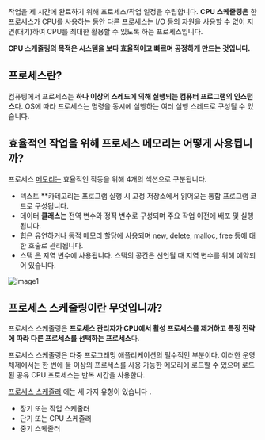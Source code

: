 작업을 제 시간에 완료하기 위해 프로세스/작업 일정을 수립합니다. **CPU 스케줄링은** 한 프로세스가 CPU를 사용하는 동안 다른 프로세스는 I/O 등의 자원을 사용할 수 없어 지연(대기)하여 CPU를 최대한 활용할 수 있도록 하는 프로세스입니다. 

**CPU 스케줄링의 목적은 시스템을 보다 효율적이고 빠르며 공정하게 만드는 것입니다.**

## 프로세스란?
컴퓨팅에서 프로세스는 **하나 이상의 스레드에 의해 실행되는 컴퓨터 프로그램의 인스턴스**다. OS에 따라 프로세스는 명령을 동시에 실행하는 여러 실행 스레드로 구성될 수 있습니다.
## 효율적인 작업을 위해 프로세스 메모리는 어떻게 사용됩니까?
프로세스 [메모리는](https://www.geeksforgeeks.org/memory-layout-of-c-program/) 효율적인 작동을 위해 4개의 섹션으로 구분됩니다.

- 텍스트 **카테고리는 프로그램 실행 시 고정 저장소에서 읽어오는 통합 프로그램 코드로 구성됩니다.
- 데이터 **클래스는** 전역 변수와 정적 변수로 구성되며 주요 작업 이전에 배포 및 실행됩니다.
- [힙은](http://www.geeksforgeeks.org/binary-heap/) 유연하거나 동적 메모리 할당에 사용되며 new, delete, malloc, free 등에 대한 호출로 관리됩니다.
- 스택 [은](https://www.geeksforgeeks.org/stack-data-structure/) 지역 변수에 사용됩니다. 스택의 공간은 선언될 때 지역 변수를 위해 예약되어 있습니다.

![image1](https://media.geeksforgeeks.org/wp-content/uploads/memoryLayoutC.jpg)

## 프로세스 스케줄링이란 무엇입니까?
프로세스 스케줄링은 **프로세스 관리자가 CPU에서 활성 프로세스를 제거하고 특정 전략에 따라 다른 프로세스를 선택하는 프로세스**다.

프로세스 스케줄링은 다중 프로그래밍 애플리케이션의 필수적인 부분이다. 이러한 운영 체제에서는 한 번에 둘 이상의 프로세스를 사용 가능한 메모리에 로드할 수 있으며 로드된 공유 CPU 프로세스는 반복 시간을 사용한다.

[프로세스 스케줄러](https://www.geeksforgeeks.org/process-schedulers-in-operating-system/) 에는 세 가지 유형이 있습니다 .

- 장기 또는 작업 스케줄러
- 단기 또는 CPU 스케줄러 
- 중기 스케줄러

